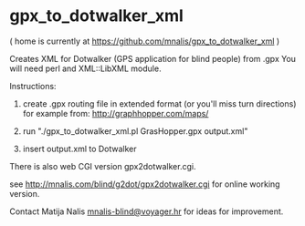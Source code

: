 gpx_to_dotwalker_xml
====================

( home is currently at https://github.com/mnalis/gpx_to_dotwalker_xml )

Creates XML for Dotwalker (GPS application for blind people) from .gpx
You will need perl and XML::LibXML module.

Instructions:
1) create .gpx routing file in extended format (or you'll miss turn directions)
   for example from: http://graphhopper.com/maps/

2) run "./gpx_to_dotwalker_xml.pl GrasHopper.gpx output.xml"

3) insert output.xml to Dotwalker 


There is also web CGI version gpx2dotwalker.cgi.

see http://mnalis.com/blind/g2dot/gpx2dotwalker.cgi for online working version.

Contact Matija Nalis <mnalis-blind@voyager.hr> for ideas for improvement.
